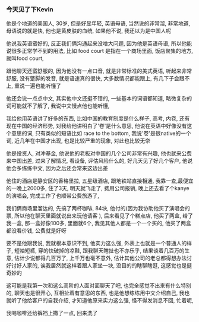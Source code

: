 ### 今天见了下Kevin
他是个地道的美国人, 30岁, 但是好显年轻, 英语母语, 当然说的非常溜, 非常地道, 母语说的就是快, 他也是黄皮肤的血统, 如果他不说, 我还以为是中国人呢

他说我英语蛮好的, 反正我们俩沟通起来没啥大问题, 因为他是英语母语, 所以他能说很多正常学不到的用法, 比如 food court 是指在一个商场里面, 饭店聚集的地方, 就叫food court, 

跟他聊天还蛮舒服的, 因为他没有一点口音, 就是非常标准的美式英语, 听起来非常舒服, 没有蹩脚的发音, 就是语速真的很快, 大多数情况都能跟上, 有几下子会跟不上, 重说一遍也能听懂了

他还会说一点点中文, 其实他中文还挺不错的, 一些基本的词语都知道, 略微复杂的词可能就不了解了, 我说中文慢点他也能听懂, 

我给他用英语讲了好多的东西, 比如中国的教育制度是什么样子, 高考, 内卷, 还有现在中国的经济形势, 对我给他讲明白了'卷'是什么意思, 他说在英语中好像没有这个意思的词, 只有类似的短语比如 race to the bottom, 我说'卷'是很native的一个词, 近几年在中国才出现, 也是比较严重的现象, 对此也比较无奈

他是投资人, 对冲基金, 他说他的老板对中国的几个公司非常有兴趣, 他也就来公费来中国出差, 过来了解情况, 看设备, 评估风险什么的, 好几天见了好几个客户, 他说他会多练练中文, 因为之后还会常来这边出差

他住的酒店是静安区的香格里拉, 五星级酒店, 跟地铁站直接相通, 我靠一查,最便宜的一晚上2000多, 住了3天, 明天就飞走了, 费用公司报销, 晚上还去看了个kanye的演唱会, 完成工作了也顺带公费旅游了, 

我们俩商场里溜达的, 先搞了两杯咖啡, 84块, 他付的(因为我协助他买了演唱会的票, 所以他在聊天里面就说出来玩他请客 ), 后来看见了个糕点店, 他买了两盒, 给了我一盒, 那一盒好像100多, 里面就6个, 我见其他人都是一个一个买的, 他买了两盒都没看价钱, 公费就是好呀

要不是他跟我说, 我就根本意识不到, 他实力这么强, 外表上也就是一个普通人的样子, 短袖短裤, 穿的快破掉的凉鞋, 跟我聊天瞎扯也不亦乐乎, 结果谈着几百万的生意, 估计少说都得几百万了, 上千万也毫不意外, 估计其他公司的老总都得想办法讨好讨好人家的, 诶我居然就这样着跟人家坐一块, 没目的的瞎聊瞎逛, 这感觉也是挺奇妙的

这可能是我第一次和这么高阶的人面对面聊天了吧, 也完全感觉不出来有什么特别的, 聊天也是很开心, 互相扯着有意思的东西, 也是他想练练用中文介绍自己, 我也就听了他给客户的自我介绍, 才知道他原来实力这么强, 怪不得发消息不回, 忙着呢,

我喝咖啡还给裤裆上撒了一点, 回来洗了